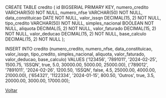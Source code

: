 CREATE TABLE credito (
  id BIGSERIAL PRIMARY KEY,
  numero_credito VARCHAR(50) NOT NULL,
  numero_nfse VARCHAR(50) NOT NULL,
  data_constituicao DATE NOT NULL,
  valor_issqn DECIMAL(15, 2) NOT NULL,
  tipo_credito VARCHAR(50) NOT NULL,
  simples_nacional BOOLEAN NOT NULL,
  aliquota DECIMAL(5, 2) NOT NULL,
  valor_faturado DECIMAL(15, 2) NOT NULL,
  valor_deducao DECIMAL(15, 2) NOT NULL,
  base_calculo DECIMAL(15, 2) NOT NULL
);

INSERT INTO credito (numero_credito, numero_nfse, data_constituicao, valor_issqn, tipo_credito, simples_nacional, aliquota, valor_faturado, valor_deducao, base_calculo)
VALUES
('123456', '7891011', '2024-02-25', 1500.75, 'ISSQN', true, 5.0, 30000.00, 5000.00, 25000.00),
('789012', '7891011', '2024-02-26', 1200.50, 'ISSQN', false, 4.5, 25000.00, 4000.00, 21000.00),
('654321', '1122334', '2024-01-15', 800.50, 'Outros', true, 3.5, 20000.00, 3000.00, 17000.00);


 [Voltar](README.md)